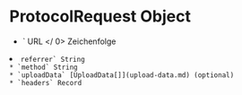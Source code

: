 # ProtocolRequest Object

* ` URL </ 0>  Zeichenfolge</li>
<li><code>referrer` String
* `method` String
* `uploadData` [UploadData[]](upload-data.md) (optional)
* `headers` Record<String, String>
